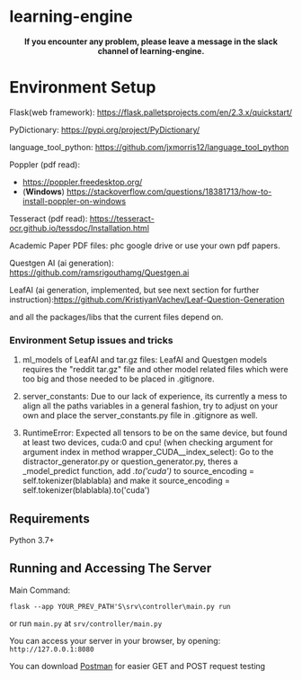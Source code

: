 # learning-engine

<center><b>If you encounter any problem, please leave a message in the slack channel of learning-engine.</b></center>

# Environment Setup 

Flask(web framework): https://flask.palletsprojects.com/en/2.3.x/quickstart/

PyDictionary: https://pypi.org/project/PyDictionary/

language_tool_python: https://github.com/jxmorris12/language_tool_python


Poppler (pdf read): 
  - https://poppler.freedesktop.org/
  - (**Windows**) https://stackoverflow.com/questions/18381713/how-to-install-poppler-on-windows

Tesseract (pdf read): https://tesseract-ocr.github.io/tessdoc/Installation.html

Academic Paper PDF files: phc google drive or use your own pdf papers.

Questgen AI (ai generation): https://github.com/ramsrigouthamg/Questgen.ai

LeafAI (ai generation, implemented, but see next section for further instruction):https://github.com/KristiyanVachev/Leaf-Question-Generation

and all the packages/libs that the current files depend on.

### Environment Setup issues and tricks
1. ml_models of LeafAI and tar.gz files: 
LeafAI and Questgen models requires the "reddit tar.gz" file and other model related files which were too big and those needed to be placed in .gitignore.

2. server_constants: 
Due to our lack of experience, its currently a mess to align all the paths variables in a general fashion, try to adjust on your own and place the server_constants.py file in .gitignore as well.

3. RuntimeError: Expected all tensors to be on the same device, but found at least two devices, cuda:0 and cpu! (when checking argument for argument index in method wrapper_CUDA__index_select): 
Go to the distractor_generator.py or question_generator.py, theres a _model_predict function, add _.to('cuda')_ to source_encoding = self.tokenizer(blablabla) and make it source_encoding = self.tokenizer(blablabla).to('cuda')


## Requirements
Python 3.7+ 


## Running and Accessing The Server

Main Command:
```
flask --app YOUR_PREV_PATH'S\srv\controller\main.py run
```

or run ```main.py``` at ```srv/controller/main.py```


You can access your server in your browser, by opening: ```http://127.0.0.1:8080```

You can download [Postman](https://www.postman.com/) for easier GET and POST request testing




